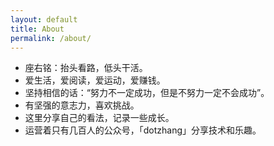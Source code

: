 ```yaml
---
layout: default
title: About
permalink: /about/
---
```


* 座右铭：抬头看路，低头干活。  
* 爱生活，爱阅读，爱运动，爱赚钱。  
* 坚持相信的话：“努力不一定成功，但是不努力一定不会成功”。  
* 有坚强的意志力，喜欢挑战。  
* 这里分享自己的看法，记录一些成长。  
* 运营着只有几百人的公众号，「dotzhang」分享技术和乐趣。  

